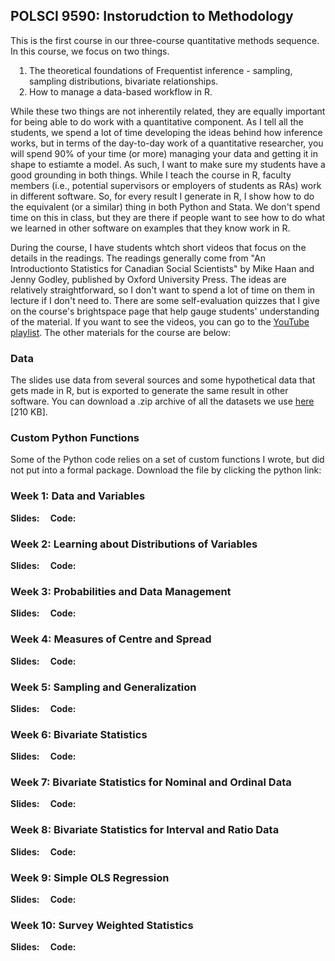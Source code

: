 <script src="https://kit.fontawesome.com/3b340a2892.js" crossorigin="anonymous"></script>
<link rel="stylesheet" type="text/css" href="assets/icons.css"/>

<script type="text/javascript">
document.addEventListener('DOMContentLoaded', function() {
    document.getElementById('downloads').innerHTML = '<div class="icon-container" style="width: 100%;"><a href="index.html" class="link-item" title="Home" rel="nofollow"><i class="fa-solid fa-house fa-2xl"></i><span style="padding-top: 15px;">Home</span></a><a href="Research.html" class="link-item" title="Research" rel="nofollow"><i class="fa-solid fa-puzzle-piece fa-2xl"></i><span style="padding-top: 15px;">Research</span></a><a href="Teaching.html" class="link-item" title="Teaching" rel="nofollow"><i class="fa-solid fa-user-graduate fa-2xl"></i><span style="padding-top: 15px;">Teaching</span></a><a href="Software.html" class="link-item" title="Software" rel="nofollow"><i class="fa-solid fa-floppy-disk fa-2xl"></i><span style="padding-top: 15px;">Software</span></a></div>';}, false);
</script>
<style>
.icon-container {
    display: flex;
    justify-content: space-evenly;
    align-items: center;
}

.icon-container a {
    text-align: center;
    display: flex;
    flex-direction: column;
    align-items: center;
    text-decoration: none;
    color: inherit;
}

.icon-container i {
    font-size: 24px; /* Adjust the icon size */
    margin-bottom: 5px; /* Space between icon and label */
    margin-top: 5px; /* Space between icon and label */
}

.icon-container span {
    font-size: 14px; /* Adjust the label size */
}
ol {
  padding-left: 30px;
}
</style>
## POLSCI 9590: Instorudction to Methodology

This is the first course in our three-course quantitative methods sequence. In this course, we focus on two things. 

1. The theoretical foundations of Frequentist inference - sampling, sampling distributions, bivariate relationships. 
2. How to manage a data-based workflow in R.  

While these two things are not inherentily related, they are equally important for being able to do work with a quantitative component.  As I tell all the students, we spend a lot of time developing the ideas behind how inference works, but in terms of the day-to-day work of a quantitative researcher, you will spend 90\% of your time (or more) managing your data and getting it in shape to estiamte a model.  As such, I want to make sure my students have a good grounding in both things.  While I teach the course in R, faculty members (i.e., potential supervisors or employers of students as RAs) work in different software.  So, for every result I generate in R, I show how to do the equivalent (or a similar) thing in both Python and Stata. We don't spend time on this in class, but they are there if people want to see how to do what we learned in other software on examples that they know work in R.  

During the course, I have students whtch short videos that focus on the details in the readings.  The readings generally come from "An Introductionto Statistics for Canadian Social Scientists" by Mike Haan and Jenny Godley, published by Oxford University Press.  The ideas are relatively straightforward, so I don't want to spend a lot of time on them in lecture if I don't need to.  There are some self-evaluation quizzes that I give on the course's brightspace page that help gauge students' understanding of the material.  If you want to see the videos, you can go to the [YouTube playlist](https://www.youtube.com/playlist?list=PLaM-XeIGqCoFI9Rg7DYptfiW11emrfQCq).  The other materials for the course are below: 

### Data

The slides use data from several sources and some hypothetical data that gets made in R, but is exported to generate the same result in other software.  You can download a .zip archive of all the datasets we use [here](/files/9590/all_data.zip) [210 KB]. 

### Custom Python Functions

Some of the Python code relies on a set of custom functions I wrote, but did not put into a formal package. Download the file by clicking the python link: <a href="/files/9590/python_functions.py"><i class="python-icon-small"></i></a>

### Week 1: Data and Variables

<strong>Slides: </strong> <a href="/files/9590/lecture2.pdf" style="padding-right: 3px;"><i class="pdf-icon-small"></i></a><a href="/files/9590/lecture2.html" style="padding-left: 3px"><i class="html-icon-small"></i></a> &nbsp;&nbsp;<strong>Code:</strong> <a href="/files/9590/lecture2.R" style="padding-right: 3px"><i class="R-icon-small"></i></a><a href="/files/9590/lecture2.do" style="padding-right: 3px; padding-left: 3px;"><i class="stata-icon-small"></i></a><a href="/files/9590/lecture2.py" style="padding-left: 3px"><i class="python-icon-small"></i></a>

### Week 2: Learning about Distributions of Variables

<strong>Slides: </strong> <a href="/files/9590/lecture3.pdf" style="padding-right: 3px;"><i class="pdf-icon-small"></i></a><a href="/files/9590/lecture3.html" style="padding-left: 3px"><i class="html-icon-small"></i></a> &nbsp;&nbsp;<strong>Code:</strong> <a href="/files/9590/lecture3.R" style="padding-right: 3px"><i class="R-icon-small"></i></a><a href="/files/9590/lecture3.do" style="padding-right: 3px; padding-left: 3px;"><i class="stata-icon-small"></i></a><a href="/files/9590/lecture3.py" style="padding-left: 3px"><i class="python-icon-small"></i></a>

### Week 3: Probabilities and Data Management

<strong>Slides: </strong> <a href="/files/9590/lecture4.pdf" style="padding-right: 3px;"><i class="pdf-icon-small"></i></a><a href="/files/9590/lecture4.html" style="padding-left: 3px"><i class="html-icon-small"></i></a> &nbsp;&nbsp;<strong>Code:</strong> <a href="/files/9590/lecture4.R" style="padding-right: 3px"><i class="R-icon-small"></i></a><a href="/files/9590/lecture4.do" style="padding-right: 3px; padding-left: 3px;"><i class="stata-icon-small"></i></a><a href="/files/9590/lecture4.py" style="padding-left: 3px"><i class="python-icon-small"></i></a>

### Week 4: Measures of Centre and Spread

<strong>Slides: </strong> <a href="/files/9590/lecture5.pdf" style="padding-right: 3px;"><i class="pdf-icon-small"></i></a><a href="/files/9590/lecture5.html" style="padding-left: 3px"><i class="html-icon-small"></i></a> &nbsp;&nbsp;<strong>Code:</strong> <a href="/files/9590/lecture5.R" style="padding-right: 3px"><i class="R-icon-small"></i></a><a href="/files/9590/lecture5.do" style="padding-right: 3px; padding-left: 3px;"><i class="stata-icon-small"></i></a><a href="/files/9590/lecture5.py" style="padding-left: 3px"><i class="python-icon-small"></i></a>


### Week 5: Sampling and Generalization

<strong>Slides: </strong> <a href="/files/9590/lecture6.pdf" style="padding-right: 3px;"><i class="pdf-icon-small"></i></a><a href="/files/9590/lecture6.html" style="padding-left: 3px"><i class="html-icon-small"></i></a> &nbsp;&nbsp;<strong>Code:</strong> <a href="/files/9590/lecture6.R" style="padding-right: 3px"><i class="R-icon-small"></i></a><a href="/files/9590/lecture6.do" style="padding-right: 3px; padding-left: 3px;"><i class="stata-icon-small"></i></a><a href="/files/9590/lecture6.py" style="padding-left: 3px"><i class="python-icon-small"></i></a>

### Week 6: Bivariate Statistics

<strong>Slides: </strong> <a href="/files/9590/lecture7.pdf" style="padding-right: 3px;"><i class="pdf-icon-small"></i></a><a href="/files/9590/lecture7.html" style="padding-left: 3px"><i class="html-icon-small"></i></a> &nbsp;&nbsp;<strong>Code:</strong> <a href="/files/9590/lecture7.R" style="padding-right: 3px"><i class="R-icon-small"></i></a><a href="/files/9590/lecture7.do" style="padding-right: 3px; padding-left: 3px;"><i class="stata-icon-small"></i></a><a href="/files/9590/lecture7.py" style="padding-left: 3px"><i class="python-icon-small"></i></a>


### Week 7: Bivariate Statistics for Nominal and Ordinal Data

<strong>Slides: </strong> <a href="/files/9590/lecture8.pdf" style="padding-right: 3px;"><i class="pdf-icon-small"></i></a><a href="/files/9590/lecture8.html" style="padding-left: 3px"><i class="html-icon-small"></i></a> &nbsp;&nbsp;<strong>Code:</strong> <a href="/files/9590/lecture8.R" style="padding-right: 3px"><i class="R-icon-small"></i></a><a href="/files/9590/lecture8.do" style="padding-right: 3px; padding-left: 3px;"><i class="stata-icon-small"></i></a><a href="/files/9590/lecture8.py" style="padding-left: 3px"><i class="python-icon-small"></i></a>

### Week 8: Bivariate Statistics for Interval and Ratio Data

<strong>Slides: </strong> <a href="/files/9590/lecture9.pdf" style="padding-right: 3px;"><i class="pdf-icon-small"></i></a><a href="/files/9590/lecture9.html" style="padding-left: 3px"><i class="html-icon-small"></i></a> &nbsp;&nbsp;<strong>Code:</strong> <a href="/files/9590/lecture9.R" style="padding-right: 3px"><i class="R-icon-small"></i></a><a href="/files/9590/lecture9.do" style="padding-right: 3px; padding-left: 3px;"><i class="stata-icon-small"></i></a><a href="/files/9590/lecture9.py" style="padding-left: 3px"><i class="python-icon-small"></i></a>

### Week 9: Simple OLS Regression

<strong>Slides: </strong> <a href="/files/9590/lecture10.pdf" style="padding-right: 3px;"><i class="pdf-icon-small"></i></a><a href="/files/9590/lecture10.html" style="padding-left: 3px"><i class="html-icon-small"></i></a> &nbsp;&nbsp;<strong>Code:</strong> <a href="/files/9590/lecture10.R" style="padding-right: 3px"><i class="R-icon-small"></i></a><a href="/files/9590/lecture10.do" style="padding-right: 3px; padding-left: 3px;"><i class="stata-icon-small"></i></a><a href="/files/9590/lecture10.py" style="padding-left: 3px"><i class="python-icon-small"></i></a>

### Week 10: Survey Weighted Statistics

<strong>Slides: </strong> <a href="/files/9590/lecture12.pdf" style="padding-right: 3px;"><i class="pdf-icon-small"></i></a><a href="/files/9590/lecture12.html" style="padding-left: 3px"><i class="html-icon-small"></i></a> &nbsp;&nbsp;<strong>Code:</strong> <a href="/files/9590/lecture12.R" style="padding-right: 3px"><i class="R-icon-small"></i></a><a href="/files/9590/lecture12.do" style="padding-right: 3px; padding-left: 3px;"><i class="stata-icon-small"></i></a>












